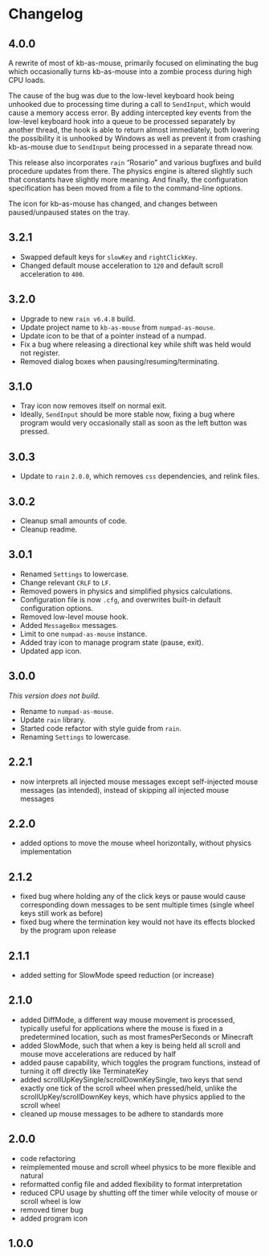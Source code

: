 # Changelog

## 4.0.0

A rewrite of most of kb-as-mouse, primarily focused on eliminating the bug which occasionally turns kb-as-mouse into a zombie process during high CPU loads.

The cause of the bug was due to the low-level keyboard hook being unhooked due to processing time during a call to `SendInput`, which would cause a memory access error. By adding intercepted key events from the low-level keyboard hook into a queue to be processed separately by another thread, the hook is able to return almost immediately, both lowering the possibility it is unhooked by Windows as well as prevent it from crashing kb-as-mouse due to `SendInput` being processed in a separate thread now.

This release also incorporates `rain` “Rosario” and various bugfixes and build procedure updates from there. The physics engine is altered slightly such that constants have slightly more meaning. And finally, the configuration specification has been moved from a file to the command-line options.

The icon for kb-as-mouse has changed, and changes between paused/unpaused states on the tray.

## 3.2.1

* Swapped default keys for `slowKey` and `rightClickKey`.
* Changed default mouse acceleration to `120` and default scroll acceleration to `400`.

## 3.2.0

* Upgrade to new `rain v6.4.8` build.
* Update project name to `kb-as-mouse` from `numpad-as-mouse`.
* Update icon to be that of a pointer instead of a numpad.
* Fix a bug where releasing a directional key while shift was held would not register.
* Removed dialog boxes when pausing/resuming/terminating.

## 3.1.0

* Tray icon now removes itself on normal exit.
* Ideally, `SendInput` should be more stable now, fixing a bug where program would very occasionally stall as soon as the left button was pressed.

## 3.0.3

* Update to `rain` `2.0.0`, which removes `css` dependencies, and relink files.

## 3.0.2

* Cleanup small amounts of code.
* Cleanup readme.

## 3.0.1

* Renamed `Settings` to lowercase.
* Change relevant `CRLF` to `LF`.
* Removed powers in physics and simplified physics calculations.
* Configuration file is now `.cfg`, and overwrites built-in default configuration options.
* Removed low-level mouse hook.
* Added `MessageBox` messages.
* Limit to one `numpad-as-mouse` instance.
* Added tray icon to manage program state (pause, exit).
* Updated app icon.

## 3.0.0

*This version does not build.*

* Rename to `numpad-as-mouse`.
* Update `rain` library.
* Started code refactor with style guide from `rain`.
* Renaming `Settings` to lowercase.

## 2.2.1

* now interprets all injected mouse messages except self-injected mouse messages (as intended), instead of skipping all injected mouse messages

## 2.2.0

* added options to move the mouse wheel horizontally, without physics implementation

## 2.1.2

* fixed bug where holding any of the click keys or pause would cause corresponding down messages to be sent multiple times (single wheel keys still work as before)
* fixed bug where the termination key would not have its effects blocked by the program upon release

## 2.1.1

* added setting for SlowMode speed reduction (or increase)

## 2.1.0

* added DiffMode, a different way mouse movement is processed, typically useful for applications where the mouse is fixed in a predetermined location, such as most framesPerSeconds or Minecraft
* added SlowMode, such that when a key is being held all scroll and mouse move accelerations are reduced by half
* added pause capability, which toggles the program functions, instead of turning it off directly like TerminateKey
* added scrollUpKeySingle/scrollDownKeySingle, two keys that send exactly one tick of the scroll wheel when pressed/held, unlike the scrollUpKey/scrollDownKey keys, which have physics applied to the scroll wheel
* cleaned up mouse messages to be adhere to standards more

## 2.0.0

* code refactoring
* reimplemented mouse and scroll wheel physics to be more flexible and natural
* reformatted config file and added flexibility to format interpretation
* reduced CPU usage by shutting off the timer while velocity of mouse or scroll wheel is low
* removed timer bug
* added program icon

## 1.0.0

